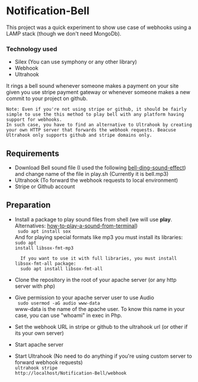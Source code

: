 # Notification-Bell

This project was a quick experiment to show use case of webhooks using a LAMP stack (though we don't need MongoDb).

### Technology used

- Silex (You can use symphony or any other library)
- Webhook
- Ultrahook

It rings a bell sound whenever someone makes a payment on your site given you use stripe payment gateway or whenever someone makes a new commit to your project on github.

    Note: Even if you're not using stripe or github, it should be fairly simple to use the this method to play bell with any platform having support for webhooks.
    In such case, you have to find an alternative to Ultrahook by creating your own HTTP server that forwards the webhook requests. Beacuse Ultrahook only supports github and stripe domains only.

## Requirements

- Download Bell sound file (I used the following [bell-ding-sound-effect](http://www.orangefreesounds.com/bell-ding-sound-effect)) and change name of the file in play.sh (Currently it is bell.mp3)
- Ultrahook (To forward the webhook requests to local environment)
- Stripe or Github account

## Preparation

- Install a package to play sound files from shell (we will use <b>play</b>. Alternatives: [how-to-play-a-sound-from-terminal](https://askubuntu.com/questions/920539/how-to-play-a-sound-from-terminal))
  <br/><code> sudo apt install sox</code>
  <br/>And for playing special formats like mp3 you must install its libraries:
  <br/><code>sudo apt install libsox-fmt-mp3</code>
  <br/>

        If you want to use it with full libraries, you must install libsox-fmt-all package:
        sudo apt install libsox-fmt-all

- Clone the repository in the root of your apache server (or any http server with php)

- Give permission to your apache server user to use Audio
  <br/><code> sudo usermod -aG audio www-data</code>
  <br/>www-data is the name of the apache user. To know this name in your case, you can use "whoami" in exec in Php.

- Set the webhook URL in stripe or github to the ultrahook url (or other if its your own server)

- Start apache server

- Start Ultrahook (No need to do anything if you're using custom server to forward webhook requests)
  <br /><code>ultrahook stripe http://localhost/Notification-Bell/webhook</code>
